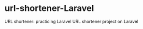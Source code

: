 url-shortener-Laravel
=====================
URL shortener: practicing Laravel
URL shortener project on Laravel